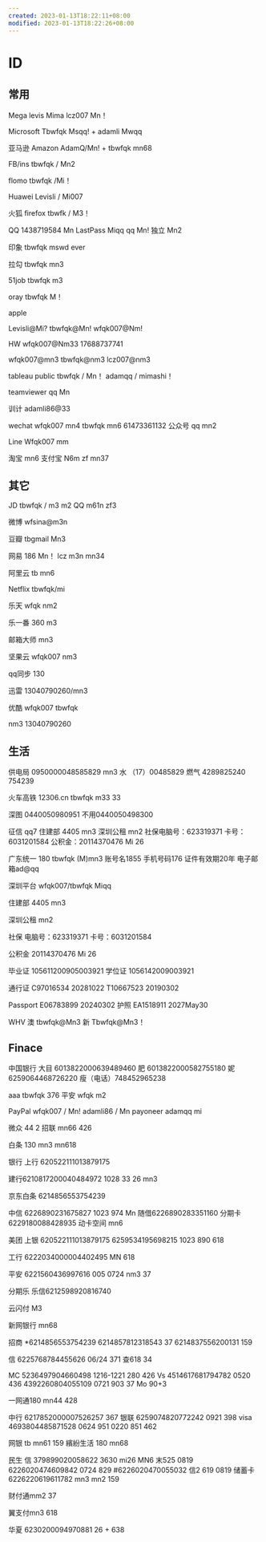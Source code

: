 ```yaml
---
created: 2023-01-13T18:22:11+08:00
modified: 2023-01-13T18:22:26+08:00
---
```


# ID

## 常用 

Mega
levis Mima
lcz007 Mn！

Microsoft
Tbwfqk Msqq! + adamli Mwqq

亚马逊 Amazon
AdamQ/Mn! + tbwfqk mn68

FB/ins
tbwfqk / Mn2

flomo
tbwfqk /Mi！

Huawei
Levisli / Mi007
 

火狐 firefox
tbwfk / M3！

QQ
1438719584 Mn
LastPass Miqq
qq Mn!
独立 Mn2

印象
tbwfqk mswd
ever

拉勾
tbwfqk mn3

51job
tbwfqk m3

oray
tbwfqk M！


apple 

Levisli@Mi?
tbwfqk@Mn!
wfqk007@Nm!

HW
wfqk007@Nm33
17688737741

wfqk007@mn3
tbwfqk@nm3
lcz007@nm3



tableau public
tbwfqk / Mn！
adamqq / mimashi！

teamviewer
qq Mn

训计
adamli86@33


wechat
wfqk007 mn4
tbwfqk mn6
61473361132
公众号 qq mn2

Line
Wfqk007 mm

淘宝
mn6
支付宝
N6m
zf mn37



## 其它

JD
tbwfqk / m3 m2
QQ
m61n 
zf3

微博
wfsina@m3n

豆瓣
tbgmail
Mn3

网易
186 Mn！
lcz m3n
mn34

阿里云
tb mn6

Netflix
tbwfqk/mi

乐天
wfqk nm2

乐一番
360
m3

邮箱大师
mn3

坚果云
wfqk007 nm3

qq同步
130 

迅雷
13040790260/mn3

优酷
wfqk007 tbwfqk

nm3
13040790260








##  生活



供电局 0950000048585829 mn3
水 （17）00485829
燃气 4289825240 754239



火车高铁
12306.cn
tbwfqk m33 33

深图 
0440050980951
不用0440050498300

征信 qq7
住建部 4405 mn3
深圳公租 mn2
社保电脑号：623319371
卡号：6031201584
公积金：20114370476
Mi 26

广东统一 180  tbwfqk (M)mn3
账号名1855
手机号码176
证件有效期20年
电子邮箱ad@qq 


深圳平台 wfqk007/tbwfqk Miqq

住建部
4405 mn3

深圳公租 mn2

社保
电脑号：623319371
卡号：6031201584

公积金
20114370476
Mi 26



毕业证 
105611200905003921
学位证 
1056142009003921



通行证
C97016534 20281022
T10667523 20190302

Passport
E06783899 20240302
护照
EA1518911
2027May30

WHV
澳
tbwfqk@Mn3
新
Tbwfqk@Mn3！





## Finace

中国银行
大目 6013822000639489460
肥 6013822000582755180
妮 6259064468726220
瘦（电话）748452965238



aaa 
tbwfqk 376
平安
wfqk m2

PayPal
wfqk007 / Mn!
adamli86 / Mn
payoneer
adamqq mi

微众
44 2
招联
mn66 426

白条 130 mn3 mn618

银行
上行
620522111013879175

建行6210817200040484972 1028
33
26
mn3

京东白条 6214856553754239

中信
6226890231675827 1023 974
Mn
随借6226890283351160
分期卡6229180088428935
动卡空间 mn6

美团 上银
620522111013879175
6259534195698215 1023 890
618

工行
6222034000004402495
MN 618

平安
6221560436997616 005 0724
nm3 37

分期乐 乐信6212598920816740

云闪付
M3

新网银行
mn68

招商
*6214856553754239
6214857812318543
37
6214837556200131
159

信
6225768784455626 06/24 371
查618
34

MC
5236497904660498 1216-1221 280
426
Vs
4514617681794782 0520 436
4392260804055109 0721 903
37
Mo 90+3

一网通180
mn44 428

中行
6217852000007526257 367
银联
6259074820772242 0921 398
visa
4693804485871528 0624 951
0220 851
462

网银
tb mn61 159
繽紛生活
180 mn68

民生
信 379899020058622 3630
mi26 MN6
末525 0819
6226020474609842
0724 829
#6226020470055032
信2
619 0819
储蓄卡6226220619611782
mn3
mn2
159

财付通mm2 37

翼支付mn3 618


华夏
6230200094970881
26 + 638
